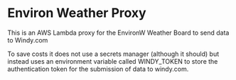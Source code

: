# Environ Weather Proxy

This is an AWS Lambda proxy for the EnvironW Weather Board to send data to Windy.com

To save costs it does not use a secrets manager (although it should) but instead uses an
environment variable called WINDY_TOKEN to store the authentication token for the 
submission of data to windy.com.